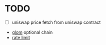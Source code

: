 # TODO

- [ ] uniswap price fetch from uniswap contract
- [glom](https://github.com/mahmoud/glom) optional chain
- [rate limit](https://github.com/tomasbasham/ratelimit)
